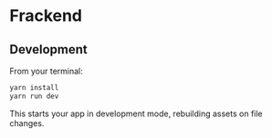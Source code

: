 # Frackend

## Development

From your terminal:

```sh
yarn install
yarn run dev
```

This starts your app in development mode, rebuilding assets on file changes.
